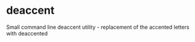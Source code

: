 # deaccent
Small command line deaccent utility - replacement of the accented letters with deaccented
